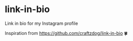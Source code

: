 # link-in-bio
Link in bio for my Instagram profile

Inspiration from https://github.com/craftzdog/link-in-bio 🍀

